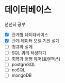# 데이터베이스

천천히 공부

- [x] 관계형 데이터베이스
- [x] 관계 데이터 모델 기반 설계
- [ ] 정규화 설계 
- [ ] SQL 쿼리 작성하기
- [ ] 회복과 병행 제어(트랜잭션)
- [ ] postgreSQL
- [ ] noSQL
- [ ] mongoDB 
